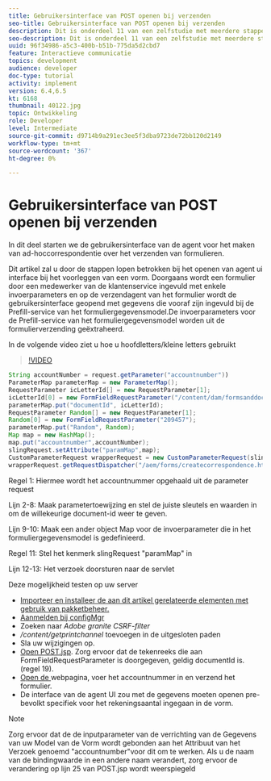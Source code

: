 ```yaml
---
title: Gebruikersinterface van POST openen bij verzenden
seo-title: Gebruikersinterface van POST openen bij verzenden
description: Dit is onderdeel 11 van een zelfstudie met meerdere stappen voor het maken van uw eerste interactieve communicatiedocument voor het afdrukkanaal. In dit deel starten we de gebruikersinterface van de agent voor het maken van ad-hoccorrespondentie over het verzenden van formulieren.
seo-description: Dit is onderdeel 11 van een zelfstudie met meerdere stappen voor het maken van uw eerste interactieve communicatiedocument voor het afdrukkanaal. In dit deel starten we de gebruikersinterface van de agent voor het maken van ad-hoccorrespondentie over het verzenden van formulieren.
uuid: 96f34986-a5c3-400b-b51b-775da5d2cbd7
feature: Interactieve communicatie
topics: development
audience: developer
doc-type: tutorial
activity: implement
version: 6.4,6.5
kt: 6168
thumbnail: 40122.jpg
topic: Ontwikkeling
role: Developer
level: Intermediate
source-git-commit: d9714b9a291ec3ee5f3dba9723de72bb120d2149
workflow-type: tm+mt
source-wordcount: '367'
ht-degree: 0%

---
```



# Gebruikersinterface van POST openen bij verzenden

In dit deel starten we de gebruikersinterface van de agent voor het maken van ad-hoccorrespondentie over het verzenden van formulieren.

Dit artikel zal u door de stappen lopen betrokken bij het openen van agent ui interface bij het voorleggen van een vorm. Doorgaans wordt een formulier door een medewerker van de klantenservice ingevuld met enkele invoerparameters en op de verzendagent van het formulier wordt de gebruikersinterface geopend met gegevens die vooraf zijn ingevuld bij de Prefill-service van het formuliergegevensmodel.De invoerparameters voor de Prefill-service van het formuliergegevensmodel worden uit de formulierverzending geëxtraheerd.

In de volgende video ziet u hoe u hoofdletters/kleine letters gebruikt

>[!VIDEO](https://video.tv.adobe.com/v/40122/?quality=9&learn=on)

```java
String accountNumber = request.getParameter("accountnumber"))
ParameterMap parameterMap = new ParameterMap();
RequestParameter icLetterId[] = new RequestParameter[1];
icLetterId[0] = new FormFieldRequestParameter("/content/dam/formsanddocuments/retirementstatementprint");
parameterMap.put("documentId", icLetterId);
RequestParameter Random[] = new RequestParameter[1];
Random[0] = new FormFieldRequestParameter("209457");
parameterMap.put("Random", Random);
Map map = new HashMap();
map.put("accountnumber",accountNumber);
slingRequest.setAttribute("paramMap",map);
CustomParameterRequest wrapperRequest = new CustomParameterRequest(slingRequest,parameterMap,"GET");
wrapperRequest.getRequestDispatcher("/aem/forms/createcorrespondence.html").include(wrapperRequest, response);
```

Regel 1: Hiermee wordt het accountnummer opgehaald uit de parameter request

Lijn 2-8: Maak parametertoewijzing en stel de juiste sleutels en waarden in om de willekeurige document-id weer te geven.

Lijn 9-10: Maak een ander object Map voor de invoerparameter die in het formuliergegevensmodel is gedefinieerd.

Regel 11: Stel het kenmerk slingRequest &quot;paramMap&quot; in

Lijn 12-13: Het verzoek doorsturen naar de servlet

Deze mogelijkheid testen op uw server

* [Importeer en installeer de aan dit artikel gerelateerde elementen met gebruik van pakketbeheer.](assets/launch-agent-ui.zip)
* [Aanmelden bij configMgr](http://localhost:4502/system/console/configMgr)
* Zoeken naar _Adobe granite CSRF-filter_
* _/content/getprintchannel_ toevoegen in de uitgesloten paden
* Sla uw wijzigingen op.
* [Open POST.jsp](http://localhost:4502/apps/AEMForms/openprintchannel/POST.jsp). Zorg ervoor dat de tekenreeks die aan FormFieldRequestParameter is doorgegeven, geldig documentId is.(regel 19).
* [Open de ](http://localhost:4502/content/OpenPrintChannel.html) webpagina, voer het accountnummer in en verzend het formulier.
* De interface van de agent UI zou met de gegevens moeten openen pre-bevolkt specifiek voor het rekeningsaantal ingegaan in de vorm.

>[!NOTE]
>
>Zorg ervoor dat de de inputparameter van de verrichting van de Gegevens van uw Model van de Vorm wordt gebonden aan het Attribuut van het Verzoek genoemd &quot;accountnumber&quot;voor dit om te werken. Als u de naam van de bindingwaarde in een andere naam verandert, zorg ervoor de verandering op lijn 25 van POST.jsp wordt weerspiegeld

